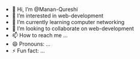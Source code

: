 - 👋 Hi, I’m @Manan-Qureshi
- 👀 I’m interested in web-development 
- 🌱 I’m currently learning computer networking
- 💞️ I’m looking to collaborate on web-development 
- 📫 How to reach me ...
- 😄 Pronouns: ...
- ⚡ Fun fact: ...

<!---
Manan-Qureshi/Manan-Qureshi is a ✨ special ✨ repository because its `README.md` (this file) appears on your GitHub profile.
You can click the Preview link to take a look at your changes.
--->
